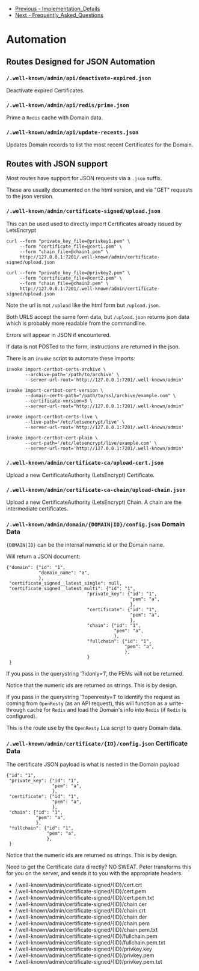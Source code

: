 * [Previous - Implementation_Details](https://github.com/aptise/peter_sslers/docs/Implementation_Details.md)
* [Next - Frequently_Asked_Questions](https://github.com/aptise/peter_sslers/docs/Frequently_Asked_Questions.md)

# Automation

## Routes Designed for JSON Automation


### `/.well-known/admin/api/deactivate-expired.json`

Deactivate expired Certificates.

### `/.well-known/admin/api/redis/prime.json`

Prime a `Redis` cache with Domain data.

### `/.well-known/admin/api/update-recents.json`

Updates Domain records to list the most recent Certificates for the Domain.


## Routes with JSON support

Most routes have support for JSON requests via a `.json` suffix.

These are usually documented on the html version, and via "GET" requests to the
json version.

### `/.well-known/admin/certificate-signed/upload.json`

This can be used used to directly import Certificates already issued by LetsEncrypt

    curl --form "private_key_file=@privkey1.pem" \
         --form "certificate_file=@cert1.pem" \
         --form "chain_file=@chain1.pem" \
         http://127.0.0.1:7201/.well-known/admin/certificate-signed/upload.json

    curl --form "private_key_file=@privkey2.pem" \
         --form "certificate_file=@cert2.pem" \
         --form "chain_file=@chain2.pem" \
         http://127.0.0.1:7201/.well-known/admin/certificate-signed/upload.json

Note the url is not `/upload` like the html form but `/upload.json`.

Both URLS accept the same form data, but `/upload.json` returns json data which
is probably more readable from the commandline.

Errors will appear in JSON if encountered.

If data is not POSTed to the form, instructions are returned in the json.

There is an `invoke` script to automate these imports:

    invoke import-certbot-certs-archive \
           --archive-path='/path/to/archive' \
           --server-url-root='http://127.0.0.1:7201/.well-known/admin'

    invoke import-certbot-cert-version \
           --domain-certs-path="/path/to/ssl/archive/example.com" \
           --certificate-version=3 \
           --server-url-root="http://127.0.0.1:7201/.well-known/admin"

    invoke import-certbot-certs-live \
           --live-path='/etc/letsencrypt/live' \
           --server-url-root='http://127.0.0.1:7201/.well-known/admin'

    invoke import-certbot-cert-plain \
           --cert-path='/etc/letsencrypt/live/example.com' \
           --server-url-root='http://127.0.0.1:7201/.well-known/admin'


### `/.well-known/admin/certificate-ca/upload-cert.json`

Upload a new CertificateAuthority (LetsEncrypt) Certificate.

### `/.well-known/admin/certificate-ca-chain/upload-chain.json`

Upload a new CertificateAuthority (LetsEncrypt) Chain.  A chain are the
intermediate certificates.

### `/.well-known/admin/domain/{DOMAIN|ID}/config.json` Domain Data

`{DOMAIN|ID}` can be the internal numeric id or the Domain name.

Will return a JSON document:

    {"domain": {"id": "1",
                "domain_name": "a",
                },
     "certificate_signed__latest_single": null,
     "certificate_signed__latest_multi": {"id": "1",
                                  "private_key": {"id": "1",
                                                  "pem": "a",
                                                  },
                                  "certificate": {"id": "1",
                                                  "pem": "a",
                                                  },
                                  "chain": {"id": "1",
                                            "pem": "a",
                                            },
                                  "fullchain": {"id": "1",
                                                "pem": "a",
                                                },
                                  }
     }

If you pass in the querystring '?idonly=1', the PEMs will not be returned.

Notice that the numeric ids are returned as strings. This is by design.

If you pass in the querystring '?openresty=1' to identify the request as coming
from `OpenResty` (as an API request), this will function as a write-through cache
for `Redis` and load the Domain's info into `Redis` (if `Redis` is configured).

This is the route use by the `OpenResty` Lua script to query Domain data.

### `/.well-known/admin/certificate/{ID}/config.json` Certificate Data

The certificate JSON payload is what is nested in the Domain payload

    {"id": "1",
     "private_key": {"id": "1",
                     "pem": "a",
                     },
     "certificate": {"id": "1",
                     "pem": "a",
                     },
     "chain": {"id": "1",
               "pem": "a",
               },
     "fullchain": {"id": "1",
                   "pem": "a",
                   },
     }

Notice that the numeric ids are returned as strings. This is by design.

Need to get the Certificate data directly? NO SWEAT. Peter transforms this for you
on the server, and sends it to you with the appropriate headers.

* /.well-known/admin/certificate-signed/{ID}/cert.crt
* /.well-known/admin/certificate-signed/{ID}/cert.pem
* /.well-known/admin/certificate-signed/{ID}/cert.pem.txt
* /.well-known/admin/certificate-signed/{ID}/chain.cer
* /.well-known/admin/certificate-signed/{ID}/chain.crt
* /.well-known/admin/certificate-signed/{ID}/chain.der
* /.well-known/admin/certificate-signed/{ID}/chain.pem
* /.well-known/admin/certificate-signed/{ID}/chain.pem.txt
* /.well-known/admin/certificate-signed/{ID}/fullchain.pem
* /.well-known/admin/certificate-signed/{ID}/fullchain.pem.txt
* /.well-known/admin/certificate-signed/{ID}/privkey.key
* /.well-known/admin/certificate-signed/{ID}/privkey.pem
* /.well-known/admin/certificate-signed/{ID}/privkey.pem.txt

